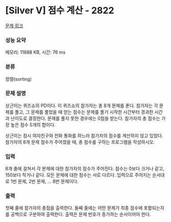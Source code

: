 # [Silver V] 점수 계산 - 2822 

[문제 링크](https://www.acmicpc.net/problem/2822) 

### 성능 요약

메모리: 11688 KB, 시간: 76 ms

### 분류

정렬(sorting)

### 문제 설명

<p>상근이는 퀴즈쇼의 PD이다. 이 퀴즈쇼의 참가자는 총 8개 문제를 푼다. 참가자는 각 문제를 풀고, 그 문제를 풀었을 때 얻는 점수는 문제를 풀기 시작한 시간부터 경과한 시간과 난이도로 결정한다. 문제를 풀지 못한 경우에는 0점을 받는다. 참가자의 총 점수는 가장 높은 점수 5개의 합이다. </p>

<p>상근이는 잠시 여자친구와 전화 통화를 하느라 참가자의 점수를 계산하지 않고 있었다. 참가자의 8개 문제 점수가 주어졌을 때, 총 점수를 구하는 프로그램을 작성하시오.</p>

### 입력 

 <p>8개 줄에 걸쳐서 각 문제에 대한 참가자의 점수가 주어진다. 점수는 0보다 크거나 같고, 150보다 작거나 같다. 모든 문제에 대한 점수는 서로 다르다. 입력으로 주어지는 순서대로 1번 문제, 2번 문제, ... 8번 문제이다.</p>

### 출력 

 <p>첫째 줄에 참가자의 총점을 출력한다. 둘째 줄에는 어떤 문제가 최종 점수에 포함되는지를 공백으로 구분하여 출력한다. 출력은 문제 번호가 증가하는 순서이어야 한다.</p>

